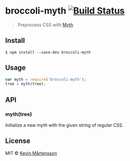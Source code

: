# broccoli-myth [![Build Status](http://img.shields.io/travis/kevva/broccoli-myth.svg?style=flat)](https://travis-ci.org/kevva/broccoli-myth)

> Preprocess CSS with [Myth](https://github.com/segmentio/myth)


## Install

```
$ npm install --save-dev broccoli-myth
```


## Usage

```js
var myth = require('broccoli-myth');
tree = myth(tree);
```


## API

### myth(tree)

Initialize a new myth with the given string of regular CSS.


## License

MIT © [Kevin Mårtensson](https://github.com/kevva)
